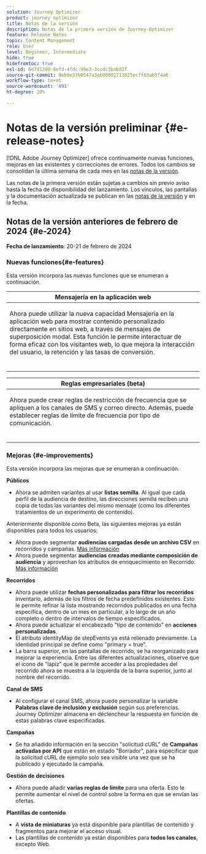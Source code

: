 ```yaml
---
solution: Journey Optimizer
product: journey optimizer
title: Notas de la versión
description: Notas de la primera versión de Journey Optimizer
feature: Release Notes
topic: Content Management
role: User
level: Beginner, Intermediate
hide: true
hidefromtoc: true
exl-id: 6e7d1300-8efd-4fdc-90e3-3ccdc3babd2f
source-git-commit: 9eb0e37b0547a3eb00802711825ecff63ab5f4a6
workflow-type: tm+mt
source-wordcount: '491'
ht-degree: 20%

---
```


# Notas de la versión preliminar {#e-release-notes}

[!DNL Adobe Journey Optimizer] ofrece continuamente nuevas funciones, mejoras en las existentes y correcciones de errores. Todos los cambios se consolidan la última semana de cada mes en las [notas de la versión](release-notes.md).

Las notas de la primera versión están sujetas a cambios sin previo aviso hasta la fecha de disponibilidad del lanzamiento. Los vínculos, las pantallas y la documentación actualizada se publican en las [notas de la versión](release-notes.md) y en la fecha.

## Notas de la versión anteriores de febrero de 2024 {#e-2024}

**Fecha de lanzamiento**: 20-21 de febrero de 2024

### Nuevas funciones{#e-features}

Esta versión incorpora las nuevas funciones que se enumeran a continuación.


<table>
<thead>
<tr>
<th><strong>Mensajería en la aplicación web</strong><br/></th>
</tr>
</thead>
<tbody>
<tr>
<td>
<p>Ahora puede utilizar la nueva capacidad Mensajería en la aplicación web para mostrar contenido personalizado directamente en sitios web, a través de mensajes de superposición modal. Esta función le permite interactuar de forma eficaz con los visitantes web, lo que mejora la interacción del usuario, la retención y las tasas de conversión.<br/><br/></p>
<!--img src="assets/do-not-localize/computed-attributes.gif"-->
</tr>
</tbody>
</table>


<table>
<thead>
<tr>
<th><strong>Reglas empresariales (beta)</strong><br/></th>
</tr>
</thead>
<tbody>
<tr>
<td>
<p>Ahora puede crear reglas de restricción de frecuencia que se apliquen a los canales de SMS y correo directo. Además, puede establecer reglas de límite de frecuencia por tipo de comunicación.<br/><br/></p>
<!--img src="assets/do-not-localize/computed-attributes.gif"-->
</tr>
</tbody>
</table>



### Mejoras {#e-improvements}

Esta versión incorpora las mejoras que se enumeran a continuación.

**Públicos**

* Ahora se admiten variantes al usar **listas semilla**. Al igual que cada perfil de la audiencia de destino, las direcciones semilla reciben una copia de todas las variantes del mismo mensaje (como los diferentes tratamientos de un experimento de contenido).

Anteriormente disponible como Beta, las siguientes mejoras ya están disponibles para todos los usuarios:

* Ahora puede segmentar **audiencias cargadas desde un archivo CSV** en recorridos y campañas. [Más información](../audience/about-audiences.md#segments-in-journey-optimizer)
* Ahora puede segmentar **audiencias creadas mediante composición de audiencia** y aprovechan los atributos de enriquecimiento en Recorrido. [Más información](../building-journeys/read-audience.md)

**Recorridos**

* Ahora puede utilizar **fechas personalizadas para filtrar los recorridos** inventario, además de los filtros de fecha predefinidos existentes. Esto le permite refinar la lista mostrando recorridos publicados en una fecha específica, dentro de un mes en particular, a lo largo de un año completo o dentro de intervalos de tiempo especificados.
* Ahora puede actualizar el encabezado &quot;tipo de contenido&quot; en **acciones personalizadas**.
* El atributo identityMap de stepEvents ya está rellenado previamente. La identidad principal se define como &quot;primary = true&quot;.
* La barra superior, en las pantallas de recorrido, se ha reorganizado para mejorar la experiencia. Entre las diferentes actualizaciones, observe que el icono de &quot;lápiz&quot; que le permite acceder a las propiedades del recorrido ahora se muestra a la izquierda de la barra superior, junto al nombre del recorrido.


**Canal de SMS**

* Al configurar el canal SMS, ahora puede personalizar la variable **Palabras clave de inclusión y exclusión** según sus preferencias. Journey Optimizer almacena en déclencheur la respuesta en función de estas palabras clave especificadas.

**Campañas**

* Se ha añadido información en la sección &quot;solicitud cURL&quot; de **Campañas activadas por API** que están en estado &quot;Borrador&quot;, para especificar que la solicitud cURL de ejemplo solo sea visible una vez que se ha publicado y ejecutado la campaña.

**Gestión de decisiones**

* Ahora puede añadir **varias reglas de límite** para una oferta. Esto le permite aumentar el nivel de control sobre la forma en que se envían las ofertas.

**Plantillas de contenido**

* A **vista de miniaturas** ya está disponible para plantillas de contenido y fragmentos para mejorar el acceso visual.
* Las plantillas de contenido ya están disponibles para **todos los canales**, excepto Web.